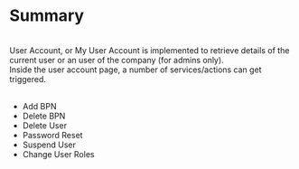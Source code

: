 # Summary
<br>
User Account, or My User Account is implemented to retrieve details of the current user or an user of the company (for admins only).  
<br>
Inside the user account page, a number of services/actions can get triggered. 
<br>
<br>

* Add BPN
* Delete BPN
* Delete User
* Password Reset
* Suspend User
* Change User Roles

<br>
<br>
